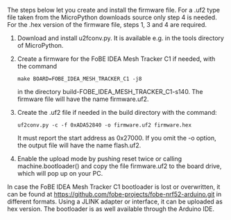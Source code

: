 The steps below let you create and install the firmware file. For
a .uf2 type file taken from the MicroPython downloads source only
step 4 is needed. For the .hex version of the firmware file, steps
1, 3 and 4 are required.

1. Download and install u2fconv.py. It is available e.g. in the tools
   directory of MicroPython.

2. Create a firmware for the FoBE IDEA Mesh Tracker C1 if needed, with the command

   `make BOARD=FOBE_IDEA_MESH_TRACKER_C1 -j8`

   in the directory build-FOBE_IDEA_MESH_TRACKER_C1-s140. The firmware file will have the
   name firmware.uf2.

3. Create the .uf2 file if needed in the build directory with the command:

   `uf2conv.py -c -f 0xADA52840 -o firmware.uf2 firmware.hex`

   It must report the start address as 0x27000. If you omit the -o option,
   the output file will have the name flash.uf2.

4. Enable the upload mode by pushing reset twice or calling
   machine.bootloader() and copy the file firmware.uf2 to the board drive,
   which will pop up on your PC.

In case the FoBE IDEA Mesh Tracker C1 bootloader is lost or overwritten, it can be found
at https://github.com/fobe-projects/fobe-nrf52-arduino.git in different
formats. Using a JLINK adapter or interface, it can be uploaded as hex version.
The bootloader is as well available through the Arduino IDE.

